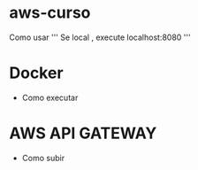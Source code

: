 # aws-curso

Como usar
''' Se local , execute localhost:8080 '''

# Docker
- Como executar


# AWS API GATEWAY
- Como subir
